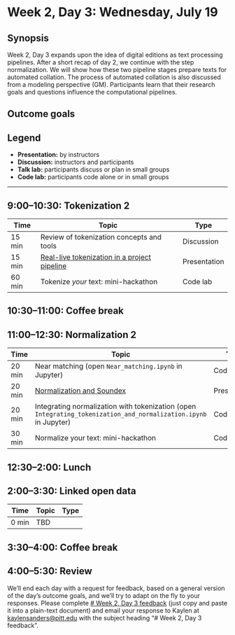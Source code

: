 # Week 2, Day 3: Wednesday, July 19
## Synopsis

Week 2, Day 3 expands upon the idea of digital editions as text processing pipelines. After a short recap of day 2, we continue with the step normalization. We will show how these two pipeline stages prepare texts for automated collation. The process of automated collation is also discussed from a modeling perspective (GM). Participants learn that their research goals and questions influence the computational pipelines.

## Outcome goals
## Legend

* **Presentation:** by instructors
* **Discussion:** instructors and participants
* **Talk lab:** participants discuss or plan in small groups
* **Code lab:** participants code alone or in small groups

* * *
## 9:00–10:30: Tokenization 2

Time | Topic | Type
---- | ---- | ---- 
15 min | Review of tokenization concepts and tools | Discussion
15 min | [Real-live tokenization in a project pipeline](https://github.com/DHUniWien/tpen2tei) | Presentation
60 min | Tokenize *your* text: mini-hackathon | Code lab

## 10:30–11:00: Coffee break

## 11:00–12:30: Normalization 2

Time | Topic | Type
---- | ----- | ----
20 min | Near matching (open `Near_matching.ipynb` in Jupyter) | Code lab
20 min | [Normalization and Soundex](2014-09-15_varna-collation.pptx.pdf) | Presentation
20 min | Integrating normalization with tokenization (open `Integrating_tokenization_and_normalization.ipynb` in Jupyter) | Code lab
30 min | Normalize your text: mini-hackathon | Code lab

## 12:30–2:00: Lunch

<!--

## 2:00–3:30: Collation

Time | Topic | Type
---- | ---- | ---- 
10 min | Modeling and collation | Presentation
10 min | Collation within editorial theory | Presentation
25 min | Collation practice | Code lab
25 min | Tokenization and normalization for collation purposes | Code lab
20 min | Challenging textual phenomena: Introducing Text as Graph (TAG) | Presentation

-->

## 2:00–3:30: Linked open data

Time | Topic | Type
---- | ---- | ---- 
0 min | TBD | 

## 3:30–4:00: Coffee break

## 4:00–5:30: Review

We’ll end each day with a request for feedback, based on a general version of the day’s outcome goals, and we’ll try to adapt on the fly to your responses. Please complete [# Week 2, Day 3 feedback](week_2_day_3_feedback.md) (just copy and paste it into a plain-text document) and email your response to Kaylen at [kaylensanders@pitt.edu](mailto:kaylensanders@pitt.edu) with the subject heading “# Week 2, Day 3 feedback”.